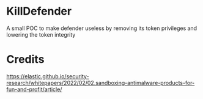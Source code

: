 # KillDefender
A small POC to make defender useless by removing its token privileges and lowering the token integrity  



# Credits
 https://elastic.github.io/security-research/whitepapers/2022/02/02.sandboxing-antimalware-products-for-fun-and-profit/article/
